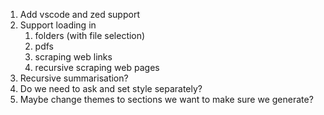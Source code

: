 1. Add vscode and zed support
2. Support loading in
   1. folders (with file selection)
   2. pdfs
   3. scraping web links
   4. recursive scraping web pages
3. Recursive summarisation?
4. Do we need to ask and set style separately?
5. Maybe change themes to sections we want to make sure we generate?
